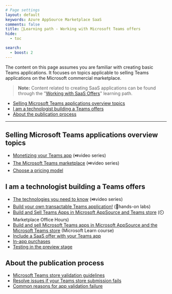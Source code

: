 ```yaml
---
# Page settings
layout: default
keywords: Azure AppSource Marketplace SaaS
comments: false
title: 🚦Learning path - Working with Microsoft Teams offers
hide:
  - toc

search:
  - boost: 2
---
```


The content on this page assumes you are familiar with creating basic Teams applications. It focuses on topics applicable to selling Teams applications on the Microsoft commercial marketplace.

> **Note:** Content related to creating SaaS applications can be found through the "[Working with SaaS Offers](./saas-offers.md)" learning path.

<!-- no toc -->
- [Selling Microsoft Teams applications overview topics](#selling-microsoft-teams-applications-overview-topics)
- [I am a technologist building a Teams offers](#i-am-a-technologist-building-a-teams-offers)
- [About the publication process](#about-the-publication-process)

---

## Selling Microsoft Teams applications overview topics

- [Monetizing your Teams app](../teams/index.md#monetizing-your-teams-app) (⏯️video series)
- [The Microsoft Teams marketplace](../teams/index.md#the-microsoft-teams-marketplace) (⏯️video series)
- [Choose a pricing model](https://docs.microsoft.com/microsoftteams/platform/concepts/deploy-and-publish/appsource/prepare/monetize-overview#choose-a-pricing-model)

## I am a technologist building a Teams offers

- [The technologies you need to know](../teams/index.md#the-tech-you-need) (⏯️video series)
- [Build your own transactable Teams application!](../teams/index.md#hands-on-labs) (🧪hands-on labs)
- [Build and Sell Teams Apps in Microsoft AppSource and Teams store](https://microsoftcloudpartner.eventbuilder.com/event/59652) (⏲️Marketplace Office Hours)
- [Build and sell Microsoft Teams apps in Microsoft AppSource and the Microsoft Teams store](https://docs.microsoft.com/learn/modules/msteams-monetize-apps/) (Microsoft Learn course)
- [Include a SaaS offer with your Teams app](https://docs.microsoft.com/microsoftteams/platform/concepts/deploy-and-publish/appsource/prepare/include-saas-offer)
- [In-app purchases](https://docs.microsoft.com/microsoftteams/platform/concepts/deploy-and-publish/appsource/prepare/in-app-purchase-flow?tabs=jsonV11)
- [Testing in the preview stage](https://docs.microsoft.com/microsoftteams/platform/concepts/deploy-and-publish/appsource/prepare/test-preview-for-monetized-apps)

## About the publication process

- [Microsoft Teams store validation guidelines](https://docs.microsoft.com/microsoftteams/platform/concepts/deploy-and-publish/appsource/prepare/teams-store-validation-guidelines)
- [Resolve issues if your Teams store submission fails](https://docs.microsoft.com/microsoftteams/platform/concepts/deploy-and-publish/appsource/resolve-submission-issues)
- [Common reasons for app validation failure](https://docs.microsoft.com/microsoftteams/platform/concepts/deploy-and-publish/appsource/common-reasons-for-app-validation-failure)